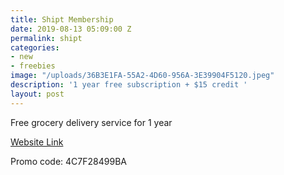 ```yaml
---
title: Shipt Membership
date: 2019-08-13 05:09:00 Z
permalink: shipt
categories:
- new
- freebies
image: "/uploads/36B3E1FA-55A2-4D60-956A-3E39904F5120.jpeg"
description: '1 year free subscription + $15 credit '
layout: post
---
```


Free grocery delivery service for 1 year 

[Website Link](https://signup.shipt.com/)

Promo code: 4C7F28499BA